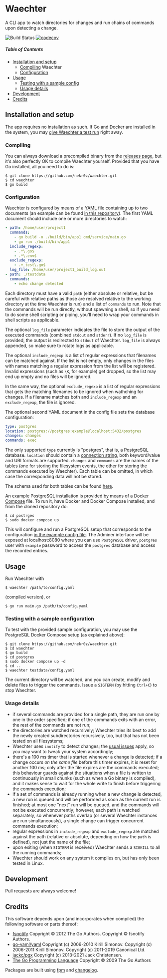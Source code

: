 # Waechter
A CLI app to watch directories for changes and run chains of commands upon detecting a change.

![Build Status](https://github.com/nekr0z/waechter/actions/workflows/build.yml/badge.svg) [![codecov](https://codecov.io/gh/nekr0z/waechter/branch/master/graph/badge.svg)](https://codecov.io/gh/nekr0z/waechter)

##### Table of Contents
* [Installation and setup](#installation-and-setup)
  * [Compiling](#compiling) Waechter
  * [Configuration](#configuration)
* [Usage](#usage)
  * [Testing with a sample config](#testing-with-a-sample-configuration)
  * [Usage details](#usage-details)
* [Development](#development)
* [Credits](#credits)

## Installation and setup
The app requires no installation as such. If Go and Docker are installed in the system, you may [give Waechter a test run](#testing-with-a-sample-configuration) right away.

### Compiling
You can always download a precompiled binary from the [releases page](https://github.com/nekr0z/waechter/releases), but it's also perfectly OK to compile Waechter yourself. Provided that you have Go installed, all you need to do is:

    $ git clone https://github.com/nekr0z/waechter.git
    $ cd waechter
    $ go build


### Configuration

Waechter is configured by means of a [YAML](https://yaml.org/) file containing up to two documents (an example can be found [in this repository](testdata/config.yaml)). The first YAML document should include one or more directories to watch:

```yaml
- path: /home/user/project1
  commands:
    - go build -o ./build/bin/app1 cmd/service/main.go
    - go run ./build/bin/app1
  include_regexp:
    - .*\.go$
    - .*\.env$
  exclude_regexp:
    - .+_test\.go$
  log_file: /home/user/project1_build_log.out
- path: ./testdata
  commands:
    - echo change detected
```

Each directory must have a valid `path` (either absolute or relative, but be careful with relative paths as those are resolved relative to the working directory at the time Waechter is run) and a list of `commands` to run. Note that the commands will be run directly, without spawning a shell, so if you need to do some shell scripting or piping, you'll need to wrap your commands in shell scripts as applicable.

The optional `log_file` parameter indicates the file to store the output of the executed commands (combined `stdout` and `stderr`). If no `log_file` is provided, the output is redirected to `stdout` of Waechter. `log_file` is always appended, so make sure to rotate logs as applicable.

The optional `include_regexp` is a list of regular expressions that filenames can be matched against. If the list is not empty, only changes in the files with names matching a regular expression from the list will be registered. Invalid expressions (such as `\K`, for example) get dropped, so the list may end up empty and no files will be ignored.

In the same way, the optional `exclude_regexp` is a list of regular expressions that gets the matching filenames to be ignored when wathching for changes. If a filename matches both and `include_regexp` and an `exclude_regexp`, the file is ignored.

The optional second YAML document in the config file sets the database configuration:

```yaml
type: postgres
location: postgres://postgres:example@localhost:5432/postgres
changes: changes
commands: exec
```

The only supported `type` currently is "postgres", that is, a [PostgreSQL](https://www.postgresql.org/) database. `location` should contain a [connection string](https://www.postgresql.org/docs/current/libpq-connect.html#LIBPQ-CONNSTRING), both keyword/value and URI formats are supported. `changes` and `commands` are the names of the tables (one for storing the filesystem events, the other for storing the commands executed by Waechter). Each table can be omitted, in which case the corresponding data will not be stored.

The schema used for both tables can be found [here](postgres/init/create_tables.sql).

An example PostgreSQL installation is provided by means of a [Docker Compose](https://docs.docker.com/compose/) file. To run it, have Docker and Docker Compose installed, and from the cloned repository do:

    $ cd postrges
    $ sudo docker compose up

This will configure and run a PostgreSQL setup that corresponds to the configuration [in the example config file](testdata/config.yaml). The Adminer interface will be exposed at localhost:8080 where you can use `PostgreSQL` driver, `postgres` user with `example` password to access the `postgres` database and access the recorded entries.

## Usage

Run Waechter with

    $ waechter /path/to/config.yaml

(compiled version), or

    $ go run main.go /path/to/config.yaml

### Testing with a sample configuration

To test with the provided sample configuration, you may use the PostgreSQL Docker Compose setup (as explained above):

    $ git clone https://github.com/nekr0z/waechter.git
    $ cd waechter
    $ go build
    $ cd postgres
    $ sudo docker compose up -d
    $ cd ..
    $ waechter testdata/config.yaml

The current directory will be watched, and you can create, modify and delete files to trigger the commands. Issue a `SIGTERM` (by hitting `Ctrl+C`) to stop Waechter.

### Usage details

- if several commands are provided for a single path, they are run one by one in the order specified; if one of the commands exits with an error, the rest of the commands are not run;
- the directories are watched recursively; Waechter tries its best to add the newly created subdirectories recursively, too, but that has not been tested on all filesystems; 
- Waechter uses `inotify` to detect changes; the [usual issues](https://unix.stackexchange.com/questions/13751/kernel-inotify-watch-limit-reached) apply, so you may want to tweak your system accordingly;
- there's a 100 ms timer that is started whenever a change is detected; if a change occurs _on the same file_ before this timer expires, it is reset for another 100 ms; only after the file expires are the commands executed; this behaviour guards against the situations when a file is written to continuously in small chunks (such as when a Go binary is compiled), and it makes sense to wait for the whole write to finish before triggering the commands execution;
- if a set of commands is already running when a new change is detected, a new run is queued and will be performed as soon as the current run is finished; at most one "next" run will be queued, and the commands will not be executed concurrently; however, each path is watched separately, so whenever paths overlap (or several Waechter instances are run simultaneously), a single change can trigger concurrent commands execution;
- regular expressions in `include_regexp` and `exclude_regexp` are matched against the path (relative or absolute, depending on how the `path` is defined), not just the name of the file;
- upon exiting (when `SIGTERM` is received) Waechter sends a `SIGKILL` to all the running commands;
- Waechter should work on any system it compiles on, but has only been tested in Linux.

## Development
Pull requests are always welcome!

## Credits
This software depends upon (and incorporates when compiled) the following software or parts thereof:
* [fsnotify](https://github.com/fsnotify/fsnotify) Copyright © 2012 The Go Authors. Copyright © fsnotify Authors.
* [go-yaml/yaml](https://gopkg.in/yaml) Copyright (c) 2006-2010 Kirill Simonov. Copyright (c) 2006-2011 Kirill Simonov. Copyright (c) 2011-2019 Canonical Ltd.
* [jackc/pgx](https://github.com/jackc/pgx) Copyright (c) 2013-2021 Jack Christensen.
* [The Go Programming Language](https://golang.org) Copyright © 2009 The Go Authors

Packages are built using [fpm](https://github.com/jordansissel/fpm) and [changelog](https://evgenykuznetsov.org/go/changelog).
